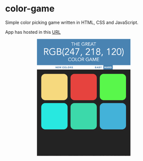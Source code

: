 # color-game
Simple color picking game written in HTML, CSS and JavaScript.


App has hosted in this [URL](https://color-game-c0c5b.firebaseapp.com/)


<p align="center">
<img src="https://raw.githubusercontent.com/hummatli/color-game/master/screenshot.png" width="300px"/>
</p>
